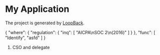 # My Application

The project is generated by [LoopBack](http://loopback.io).

{   "where": {     "regulation": {       "inq": [         "AICPA\nSOC 2\n(2016)"       ]     }   },   "func": [     "Identify",     "asfd"   ] }

1. CSO and delegate
